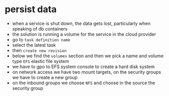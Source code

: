 # persist data

- when a service is shut down, the data gets lost, particularly when speaking of db containers
- the solution is running a volume for the service in the cloud provider
- go to `task definition name`
- select the latest task
- then `create new revision`
- below we find the `volumes` section and then we pick a name and volume type `EFS` elastic file system
- we have to gpo to EFS system console to create a hard disk system
- on network access we have two mount targets, on the security groups we have to create a new group
- on the inbound groups we choose `NFS` and choose in the source the security group